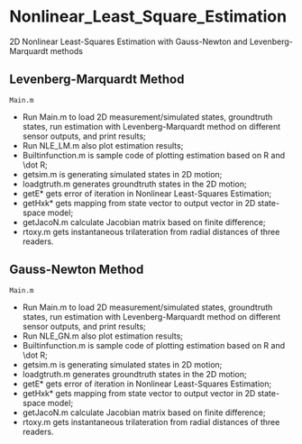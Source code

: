 # Nonlinear_Least_Square_Estimation
2D Nonlinear Least-Squares Estimation with Gauss-Newton and Levenberg-Marquardt methods
## Levenberg-Marquardt Method
```
Main.m
```
* Run Main.m to load 2D measurement/simulated states, groundtruth states, run estimation with Levenberg-Marquardt method on different sensor outputs, and print results;
* Run NLE_LM.m also plot estimation results;
* Builtinfunction.m is sample code of plotting estimation based on R and \dot R;
* getsim.m is generating simulated states in 2D motion;
* loadgtruth.m generates groundtruth states in the 2D motion;
* getE* gets error of iteration in Nonlinear Least-Squares Estimation;
* getHxk* gets mapping from state vector to output vector in 2D state-space model;
* getJacoN.m calculate Jacobian matrix based on finite difference;
* rtoxy.m gets instantaneous trilateration from radial distances of three readers.

## Gauss-Newton Method
```
Main.m
```
* Run Main.m to load 2D measurement/simulated states, groundtruth states, run estimation with Levenberg-Marquardt method on different sensor outputs, and print results;
* Run NLE_GN.m also plot estimation results;
* Builtinfunction.m is sample code of plotting estimation based on R and \dot R;
* getsim.m is generating simulated states in 2D motion;
* loadgtruth.m generates groundtruth states in the 2D motion;
* getE* gets error of iteration in Nonlinear Least-Squares Estimation;
* getHxk* gets mapping from state vector to output vector in 2D state-space model;
* getJacoN.m calculate Jacobian matrix based on finite difference;
* rtoxy.m gets instantaneous trilateration from radial distances of three readers.
